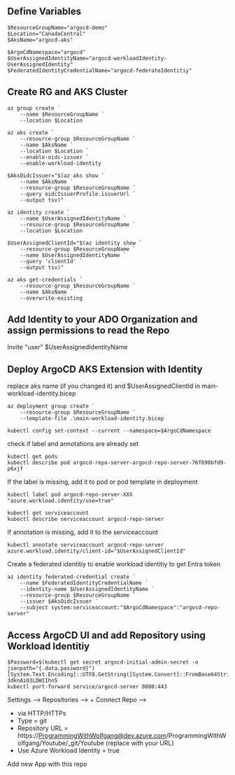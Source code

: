 ## Define Variables
```
$ResourceGroupName="argocd-demo"
$Location="CanadaCentral"
$AksName="argocd-aks"

$ArgoCdNamespace="argocd"
$UserAssignedIdentityName="argocd-workloadIdentity-UserAssignedIdentity"
$FederatedIdentityCredentialName="argocd-federateIdentitiy"
```

## Create RG and AKS Cluster
```
az group create `
    --name $ResourceGroupName `
    --location $Location

az aks create `
    --resource-group $ResourceGroupName `
    --name $AksName `
    --location $Location `
    --enable-oidc-issuer `
    --enable-workload-identity 

$AksOidcIssuer="$(az aks show `
    --name $AksName `
    --resource-group $ResourceGroupName `
    --query oidcIssuerProfile.issuerUrl `
    --output tsv)"

az identity create `
    --name $UserAssignedIdentityName `
    --resource-group $ResourceGroupName `
    --location $Location

$UserAssignedClientId="$(az identity show `
    --resource-group $ResourceGroupName `
    --name $UserAssignedIdentityName `
    --query 'clientId' `
    --output tsv)"

az aks get-credentials `
    --resource-group $ResourceGroupName `
    --name $AksName `
    --overwrite-existing
```

## Add Identity to your ADO Organization and assign permissions to read the Repo
Invite "user" $UserAssignedIdentityName

## Deploy ArgoCD AKS Extension with Identity
replace aks name (if you changed it) and $UserAssignedClientId in main-workload-identity.bicep

```
az deployment group create `
    --resource-group $ResourceGroupName `
    --template-file .\main-workload-identity.bicep

kubectl config set-context --current --namespace=$ArgoCdNamespace
```

check if label and annotations are already set

```
kubectl get pods
kubectl describe pod argocd-repo-server-argocd-repo-server-76f698bfd9-p6xjf
```

If the label is missing, add it to pod or pod template in deployment

```
kubectl label pod argocd-repo-server-XXX "azure.workload.identity/use=true"

kubectl get serviceaccount
kubectl describe serviceaccount argocd-repo-server
```
If annotation is missing, add it to the serviceaccount
```
kubectl annotate serviceaccount argocd-repo-server azure.workload.identity/client-id="$UserAssignedClientId"
```

Create a federated identitiy to enable workload identitiy to get Entra token

```
az identity federated-credential create `
    --name $FederatedIdentityCredentialName `
    --identity-name $UserAssignedIdentityName `
    --resource-group $ResourceGroupName `
    --issuer $AksOidcIssuer `
    --subject system:serviceaccount:"$ArgoCdNamespace":"argocd-repo-server"
```

## Access ArgoCD UI and add Repository using Workload Identitiy
```
$Password=$(kubectl get secret argocd-initial-admin-secret -o jsonpath="{.data.password}")
[System.Text.Encoding]::UTF8.GetString([System.Convert]::FromBase64String($Password))
3dknAiO3LDWIIhn5
kubectl port-forward service/argocd-server 8080:443
```
Settings --> Repositories --> + Connect Repo --> 
- via HTTP/HTTPs
- Type = git
- Repository URL = https://ProgrammingWithWolfgang@dev.azure.com/ProgrammingWithWolfgang/Youtube/_git/Youtube (replace with your URL)
- Use Azure Workload Identity = true

Add new App with this repo
```